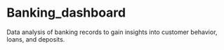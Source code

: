 # Banking_dashboard
Data analysis of banking records to gain insights into customer behavior, loans, and deposits.
